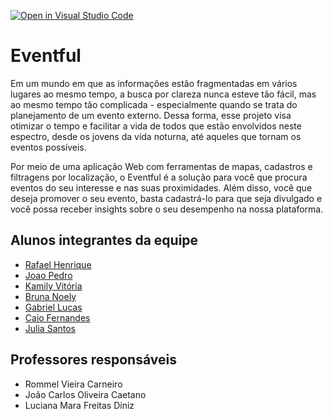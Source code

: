 [![Open in Visual Studio Code](https://classroom.github.com/assets/open-in-vscode-2e0aaae1b6195c2367325f4f02e2d04e9abb55f0b24a779b69b11b9e10269abc.svg)](https://classroom.github.com/online_ide?assignment_repo_id=15963115&assignment_repo_type=AssignmentRepo)
# Eventful

Em um mundo em que as informações estão fragmentadas em vários lugares ao mesmo tempo, a busca por clareza nunca esteve tão fácil, mas ao mesmo tempo tão complicada - especialmente quando se trata do planejamento de um evento externo. Dessa forma, esse projeto visa otimizar o tempo e facilitar a vida de todos que estão envolvidos neste espectro, desde os jovens da vida noturna, até aqueles que tornam os eventos possíveis.

Por meio de uma aplicação Web com ferramentas de mapas, cadastros e filtragens por localização, o Eventful é a solução para você que procura eventos do seu interesse e nas suas proximidades. Além disso, você que deseja promover o seu evento, basta cadastrá-lo para que seja divulgado e você possa receber insights sobre o seu desempenho na nossa plataforma.

## Alunos integrantes da equipe

  * [Rafael Henrique](https://github.com/Rafaelhs2005) 
  * [Joao Pedro](https://github.com/Jopefv) 
  * [Kamily Vitória](https://github.com/kamivss)
  * [Bruna Noely](https://github.com/brunanoely)
  * [Gabriel Lucas](https://github.com/Gabriellsmm)
  * [Caio Fernandes](https://github.com/caionesess)
  * [Julia Santos](https://github.com/ajuliasantos)

## Professores responsáveis

* Rommel Vieira Carneiro
* João Carlos Oliveira Caetano
* Luciana Mara Freitas Diniz
